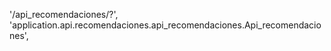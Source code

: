 '/api_recomendaciones/?', 'application.api.recomendaciones.api_recomendaciones.Api_recomendaciones',